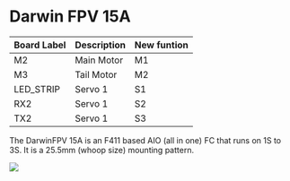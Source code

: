 # Darwin FPV 15A

|Board Label|Description|New funtion|
|-|-|-|
|M2|Main Motor| M1|
|M3|Tail Motor| M2|
|LED_STRIP|Servo 1|S1|
|RX2|Servo 1|S2|
|TX2|Servo 1|S3|

The DarwinFPV 15A is an F411 based AIO (all in one) FC that runs on 1S to 3S. It is a 25.5mm (whoop size) mounting pattern.


<img src="https://github.com/rotorflight/rotorflight/blob/master/wiki/Boards/DarwinFPV-15A/DARWIN15A(a).png">
